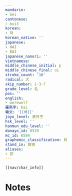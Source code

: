 ```yaml
---
mandarin:
- bèi
cantonese:
- bui3
korean:
- 패
korean_native: ''
japanese:
- HAI
- BAI
japanese_nanori: ''
vietnamese:
middle_chinese_initial: p
middle_chinese_final: ɑi
stroke_count: '10'
radical: 犬
skip_number: 1-3-7
grade_level: 名
pos: ''
english:
- werewolf
羅馬字: bai
韓文: '[[배]]'
joyo_level: 表外字
hsk_level: ''
hanmun_edu_level: ''
danayo_id: 8539
mc_id: 6584
graphemic_classification: 貝
stand_in: 狼狽
aliases:
- 狈
---
```

```meta-bind-embed
[[nav/char_info]]
```

# Notes
